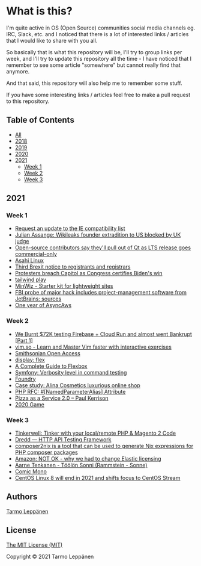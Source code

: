 # What is this?

I'm quite active in OS (Open Source) communities social media channels eg. IRC, Slack, etc. and I 
noticed that there is a lot of interested links / articles that I would like to share with you all.

So basically that is what this repository will be, I'll try to group links per week, and I'll try to
update this repository all the time - I have noticed that I remember to see some article "somewhere"
but cannot really find that anymore.

And that said, this repository will also help me to remember some stuff.

If _you_ have some interesting links / articles feel free to make a pull request to this repository.

## Table of Contents

  * [All](all.md)
  * [2018](2018.md)
  * [2019](2019.md)
  * [2020](2020.md)
  * [2021](#2021)
     * [Week 1](#week-1)
     * [Week 2](#week-2)
     * [Week 3](#week-3)

## 2021

### Week 1

 - [Request an update to the IE compatibility list](https://docs.microsoft.com/en-us/microsoft-edge/web-platform/ie-to-microsoft-edge-redirection#request-an-update-to-the-ie-compatibility-list)
 - [Julian Assange: Wikileaks founder extradition to US blocked by UK judge](https://www.bbc.com/news/uk-55528241)
 - [Open-source contributors say they'll pull out of Qt as LTS release goes commercial-only](https://www.theregister.com/2021/01/05/qt_lts_goes_commercial_only/)
 - [Asahi Linux](https://asahilinux.org/)
 - [Third Brexit notice to registrants and registrars](https://eurid.eu/en/news/third-brexit-notice-to-registrants-and-registrars/)
 - [Protesters breach Capitol as Congress certifies Biden's win](https://edition.cnn.com/politics/live-news/congress-electoral-college-vote-count-2021/h_827fbc8cf8d03aba895c3a2f858d12ec)
 - [tailwind play](https://play.tailwindcss.com/jaeBbVOLzz?size=1050x866)
 - [MinWiz - Starter kit for lightweight sites](https://minwiz.com/)
 - [FBI probe of major hack includes project-management software from JetBrains: sources](https://www.reuters.com/article/us-global-cyber-jetbrains/fbi-probe-of-major-hack-includes-project-management-software-from-jetbrains-sources-idUSKBN29B2RR)
 - [One year of AsyncAws](https://developer.happyr.com/one-year-async-aws)

### Week 2

 - [We Burnt $72K testing Firebase + Cloud Run and almost went Bankrupt [Part 1]](https://blog.tomilkieway.com/72k-1/)
 - [vim.so - Learn and Master Vim faster with interactive exercises](https://www.vim.so/)
 - [Smithsonian Open Access](https://www.si.edu/openaccess)
 - [display: flex](https://flexbox.help/)
 - [A Complete Guide to Flexbox](https://css-tricks.com/snippets/css/a-guide-to-flexbox/)
 - [Symfony: Verbosity level in command testing](https://matok.me.uk/8/symfony-verbosity-level-in-command-testing)
 - [Foundry](https://github.com/zenstruck/foundry)
 - [Case study: Alina Cosmetics luxurious online shop](https://netgen.io/blog/case-study-alina-cosmetics-luxurious-online-shop)
 - [PHP RFC: #[NamedParameterAlias] Attribute](https://wiki.php.net/rfc/named_parameter_alias_attribute)
 - [Pizza as a Service 2.0 – Paul Kerrison](http://www.paulkerrison.co.uk/random/pizza-as-a-service-2-0)
 - [2020 Game](https://2020game.io/)

### Week 3

 - [Tinkerwell: Tinker with your local/remote PHP & Magento 2 Code](https://blog.magepsycho.com/tinkerwell-tinker-with-your-local-remote-php-magento-2-code/)
 - [Dredd — HTTP API Testing Framework](https://dredd.id)
 - [composer2nix is a tool that can be used to generate Nix expressions for PHP composer packages](https://github.com/svanderburg/composer2nix)
 - [Amazon: NOT OK - why we had to change Elastic licensing](https://www.elastic.co/blog/why-license-change-AWS)
 - [Aarne Tenkanen - Töölön Sonni (Rammstein - Sonne)](https://www.youtube.com/watch?v=bmadWAuaRhs)
 - [Comic Mono](https://dtinth.github.io/comic-mono-font/)
 - [CentOS Linux 8 will end in 2021 and shifts focus to CentOS Stream](https://www.cyberciti.biz/linux-news/centos-linux-8-will-end-in-2021-and-shifts-focus-to-centos-stream/)

## Authors

[Tarmo Leppänen](https://github.com/tarlepp)

## License

[The MIT License (MIT)](LICENSE)

Copyright © 2021 Tarmo Leppänen
